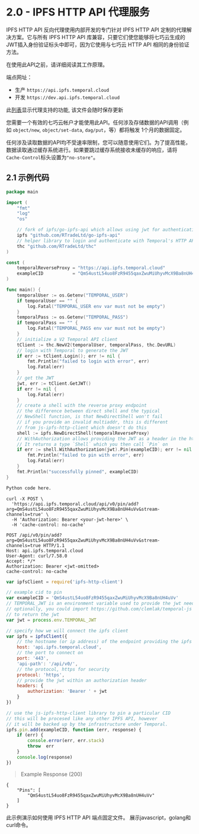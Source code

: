# 2.0 - IPFS HTTP API 代理服务

IPFS HTTP API 反向代理使用内部开发的专门针对 IPFS HTTP API 定制的代理解决方案。它与所有 IPFS HTTP API 库兼容，只要它们使您能够将七巧云生成的JWT插入身份验证标头中即可，因为它使用与七巧云 HTTP API 相同的身份验证方法。

在使用此API之前，请详细阅读其工作原理。

端点网址：

* 生产 `https://api.ipfs.temporal.cloud`
* 开发 `https://dev.api.ipfs.temporal.cloud`

此[列表](https://gist.github.com/bonedaddy/55be1cf00e8ffafff6e663c198bf6482)显示代理支持的功能, 该文件会随时保存更新

您需要一个有效的七巧云帐户才能使用此API。任何涉及存储数据的API调用（例如 `object/new`, `object/set-data`, `dag/put`，等）都将触发 1个月的数据固定。

任何涉及读取数据的API均不受速率限制，您可以随意使用它们。为了提高性能，数据读取通过缓存系统进行。如果要跳过缓存系统接收未缓存的响应，请将`Cache-Control`标头设置为`"no-store"`。

## 2.1 示例代码

```go
package main

import (
    "fmt"
    "log"
    "os"

    // fork of ipfs/go-ipfs-api which allows using jwt for authentication
    ipfs "github.com/RTradeLtd/go-ipfs-api"
    // helper library to login and authenticate with Temporal's HTTP API
    thc "github.com/RTradeLtd/thc"
)

const (
    temporalReverseProxy = "https://api.ipfs.temporal.cloud"
    exampleCID           = "QmS4ustL54uo8FzR9455qaxZwuMiUhyvMcX9Ba8nUH4uVv"
)

func main() {
    temporalUser := os.Getenv("TEMPORAL_USER")
    if temporalUser == "" {
        log.Fatal("TEMPORAL_USER env var must not be empty")
    }
    temporalPass := os.Getenv("TEMPORAL_PASS")
    if temporalPass == "" {
        log.Fatal("TEMPORAL_PASS env var must not be empty")
    }
    // initialize a V2 Temporal API client
    tClient := thc.NewV2(temporalUser, temporalPass, thc.DevURL)
    // login with Temporal to generate the JWT
    if err := tClient.Login(); err != nil {
        fmt.Println("failed to login with error", err)
        log.Fatal(err)
    }
    // get the JWT
    jwt, err := tClient.GetJWT()
    if err != nil {
        log.Fatal(err)
    }
    // create a shell with the reverse proxy endpoint
    // the difference between direct shell and the typical
    // NewShell function, is that NewDirectShell won't fail
    // if you provide an invalid multiaddr, this is different
    // from js-ipfs-http-client which doesn't do this
    shell := ipfs.NewDirectShell(temporalReverseProxy)
    // WithAuthorization allows providing the JWT as a header in the http connection
    // It returns a type `Shell` which you then call `Pin` on
    if err := shell.WithAuthorization(jwt).Pin(exampleCID); err != nil {
        fmt.Println("failed to pin with error", err)
        log.Fatal(err)
    }
    fmt.Println("successfully pinned", exampleCID)
}
```

```python
Python code here.
```

```shell
curl -X POST \
  'https://api.ipfs.temporal.cloud/api/v0/pin/add?arg=QmS4ustL54uo8FzR9455qaxZwuMiUhyvMcX9Ba8nUH4uVv&stream-channels=true' \
  -H 'Authorization: Bearer <your-jwt-here>' \
  -H 'cache-control: no-cache'
```

```http
POST /api/v0/pin/add?arg=QmS4ustL54uo8FzR9455qaxZwuMiUhyvMcX9Ba8nUH4uVv&stream-channels=true HTTP/1.1
Host: api.ipfs.temporal.cloud
User-Agent: curl/7.58.0
Accept: */*
Authorization: Bearer <jwt-omitted>
cache-control: no-cache
```

```javascript
var ipfsClient = require('ipfs-http-client')

// example cid to pin
var exampleCID = 'QmS4ustL54uo8FzR9455qaxZwuMiUhyvMcX9Ba8nUH4uVv'
// TEMPORAL_JWT is an environment variable used to provide the jwt needed to authenticate with temoral
// optionally, you could import https://github.com/clemlak/temporal-js and use the login function
// to return the jwt
var jwt = process.env.TEMPORAL_JWT

// specify how we will connect the ipfs client
var ipfs = ipfsClient({
    // the hostname (or ip address) of the endpoint providing the ipfs api
    host: 'api.ipfs.temporal.cloud',
    // the port to connect on
    port: '443',
    'api-path': '/api/v0/',
    // the protocol, https for security
    protocol: 'https',
    // provide the jwt within an authorization header
    headers: {
        authorization: 'Bearer ' + jwt
    }
})

// use the js-ipfs-http-client library to pin a particular CID
// this will be procesed like any other IPFS API, however
// it will be backed up by the infrastructure under Temporal.
ipfs.pin.add(exampleCID, function (err, response) {
    if (err) {
        console.error(err, err.stack)
        throw  err
    }
    console.log(response)
})
```

> Example Response (200)

```
{
    "Pins": [
        "QmS4ustL54uo8FzR9455qaxZwuMiUhyvMcX9Ba8nUH4uVv"
    ]
}
```

此示例演示如何使用 IPFS HTTP API 端点固定文件。 展示javascript，golang和curl命令。
